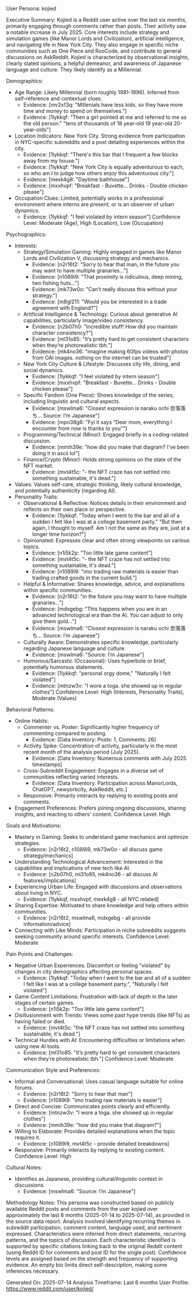 User Persona: kojied

Executive Summary:
Kojied is a Reddit user active over the last six months, primarily engaging through comments rather than posts. Their activity saw a notable increase in July 2025. Core interests include strategy and simulation games (like Manor Lords and Civilization), artificial intelligence, and navigating life in New York City. They also engage in specific niche communities such as One Piece and RooCode, and contribute to general discussions on AskReddit. Kojied is characterized by observational insights, clearly stated opinions, a helpful demeanor, and awareness of Japanese language and culture. They likely identify as a Millennial.

Demographics:
- Age Range: Likely Millennial (born roughly 1981-1996). Inferred from self-reference and contextual clues.
    - Evidence: [mv2xf3q: "Millenials have less kids, so they have more time and money to spend on themselves."]
    - Evidence: [1lykkqf: "Then a girl pointed at me and referred to me as the old person." "tens of thousands of 18 year-old 19 year-old 20-year-olds"]
- Location Indicators: New York City. Strong evidence from participation in NYC-specific subreddits and a post detailing experiences within the city.
    - Evidence: [1lykkqf: "There's this bar that I frequent a few blocks away from my house."]
    - Evidence: [1lykkqf: "New York City is equally adventurous to each, so who am I to judge how others enjoy this adventurous city."]
    - Evidence: [mexk4g8: "Daytime bathhouse"]
    - Evidence: [mxxhvpf: "Breakfast - Buvette... Drinks - Double chicken please"]
- Occupation Clues: Limited, potentially works in a professional environment where interns are present, or is an observer of urban dynamics.
    - Evidence: [1lykkqf: "I feel violated by intern season"]
Confidence Level: Moderate (Age), High (Location), Low (Occupation)

Psychographics:
- Interests:
    - Strategy/Simulation Gaming: Highly engaged in games like Manor Lords and Civilization V, discussing strategy and mechanics.
        - Evidence: [n2r16t2: "Sorry to hear that man, in the future you may want to have multiple granaries..."]
        - Evidence: [n1089i9: "That proximity is ridiculous, deep mining, two fishing huts..."]
        - Evidence: [mk73w0o: "Can’t really discuss this without your strategy."]
        - Evidence: [m8gl211: "Would you be interested in a trade agreement with England?"]
    - Artificial Intelligence & Technology: Curious about generative AI capabilities, particularly image/video consistency.
        - Evidence: [n2b07h0: "Incredible stuff! How did you maintain character consistency?"]
        - Evidence: [ml31o85: "It’s pretty hard to get consistent characters when they’re photorealistic tbh."]
        - Evidence: [mk4no36: "imagine making 60fps videos with photos from OAI images. nothing on the internet can be trusted"]
    - New York City Culture & Lifestyle: Discusses city life, dining, and social dynamics.
        - Evidence: [1lykkqf: "I feel violated by intern season"]
        - Evidence: [mxxhvpf: "Breakfast - Buvette... Drinks - Double chicken please"]
    - Specific Fandom (One Piece): Shows knowledge of the series, including linguistic and cultural aspects.
        - Evidence: [mswlma6: "Closest expression is naraku ochi 奈落落ち... Source: I’m Japanese"]
        - Evidence: [mpo38g6: "Fyi it says “Dear mom, everything I encounter from now is thanks to you”"]
    - Programming/Technical (Minor): Engaged briefly in a coding-related discussion.
        - Evidence: [mmih39e: "how did you make that diagram? I've been doing it in ascii lol"]
    - Finance/Crypto (Minor): Holds strong opinions on the state of the NFT market.
        - Evidence: [mvt4t5c: "- the NFT craze has not settled into something sustainable, it's dead."]
- Values: Values self-care, strategic thinking, likely cultural knowledge, and potentially authenticity (regarding AI).
- Personality Traits:
    - Observational & Reflective: Notices details in their environment and reflects on their own place or perspective.
        - Evidence: [1lykkqf: "Today when I went to the bar and all of a sudden I felt like I was at a college basement party." "But then again, I thought to myself. Am I not the same as they are, just at a longer time horizon?"]
    - Opinionated: Expresses clear and often strong viewpoints on various topics.
        - Evidence: [n1i5k2p: "Too little late game content"]
        - Evidence: [mvt4t5c: "- the NFT craze has not settled into something sustainable, it's dead."]
        - Evidence: [n1089i9: "imo trading raw materials is easier than trading crafted goods in the current build."]
    - Helpful & Informative: Shares knowledge, advice, and explanations within specific communities.
        - Evidence: [n2r16t2: "in the future you may want to have multiple granaries..."]
        - Evidence: [mdxgebg: "This happens when you are in an advanced technological era than the AI. You can adjust to only give them gold..."]
        - Evidence: [mswlma6: "Closest expression is naraku ochi 奈落落ち... Source: I’m Japanese"]
    - Culturally Aware: Demonstrates specific knowledge, particularly regarding Japanese language and culture.
        - Evidence: [mswlma6: "Source: I’m Japanese"]
    - Humorous/Sarcastic (Occasional): Uses hyperbole or brief, potentially humorous statements.
        - Evidence: [1lykkqf: "personal orgy dome," "Naturally I felt violated"]
        - Evidence: [mtnzw3v: "I wore a toga. she showed up in regular clothes"]
Confidence Level: High (Interests, Personality Traits), Moderate (Values)

Behavioral Patterns:
- Online Habits:
    - Commenter vs. Poster: Significantly higher frequency of commenting compared to posting.
        - Evidence: [Data Inventory: Posts: 1, Comments: 26]
    - Activity Spike: Concentration of activity, particularly in the most recent month of the analysis period (July 2025).
        - Evidence: [Data Inventory: Numerous comments with July 2025 timestamps]
    - Cross-Subreddit Engagement: Engages in a diverse set of communities reflecting varied interests.
        - Evidence: [Data Inventory: Participation across ManorLords, ChatGPT, newyorkcity, AskReddit, etc.]
    - Responsive: Primarily interacts by replying to existing posts and comments.
- Engagement Preferences: Prefers joining ongoing discussions, sharing insights, and reacting to others' content.
Confidence Level: High

Goals and Motivations:
- Mastery in Gaming: Seeks to understand game mechanics and optimize strategies.
    - Evidence: [n2r16t2, n1089i9, mk73w0o - all discuss game strategy/mechanics]
- Understanding Technological Advancement: Interested in the capabilities and implications of new tech like AI.
    - Evidence: [n2b07h0, ml31o85, mk4no36 - all discuss AI features/implications]
- Experiencing Urban Life: Engaged with discussions and observations about living in NYC.
    - Evidence: [1lykkqf, mxxhvpf, mexk4g8 - all NYC related]
- Sharing Expertise: Motivated to share knowledge and help others within communities.
    - Evidence: [n2r16t2, mswlma6, mdxgebg - all provide information/advice]
- Connecting with Like Minds: Participation in niche subreddits suggests seeking community around specific interests.
Confidence Level: Moderate

Pain Points and Challenges:
- Negative Urban Experiences: Discomfort or feeling "violated" by changes in city demographics affecting personal spaces.
    - Evidence: [1lykkqf: "Today when I went to the bar and all of a sudden I felt like I was at a college basement party.", "Naturally I felt violated"]
- Game Content Limitations: Frustration with lack of depth in the later stages of certain games.
    - Evidence: [n1i5k2p: "Too little late game content"]
- Disillusionment with Trends: Views some past hype trends (like NFTs) as having failed or died.
    - Evidence: [mvt4t5c: "the NFT craze has not settled into something sustainable, it's dead."]
- Technical Hurdles with AI: Encountering difficulties or limitations when using new AI tools.
    - Evidence: [ml31o85: "It’s pretty hard to get consistent characters when they’re photorealistic tbh."]
Confidence Level: Moderate

Communication Style and Preferences:
- Informal and Conversational: Uses casual language suitable for online forums.
    - Evidence: [n2r16t2: "Sorry to hear that man"]
    - Evidence: [n1089i9: "imo trading raw materials is easier"]
- Direct and Concise: Communicates points clearly and efficiently.
    - Evidence: [mtnzw3v: "I wore a toga. she showed up in regular clothes"]
    - Evidence: [mmih39e: "how did you make that diagram?"]
- Willing to Elaborate: Provides detailed explanations when the topic requires it.
    - Evidence: [n1089i9, mvt4t5c - provide detailed breakdowns]
- Responsive: Primarily interacts by replying to existing content.
Confidence Level: High

Cultural Notes:
- Identifies as Japanese, providing cultural/linguistic context in discussions.
    - Evidence: [mswlma6: "Source: I’m Japanese"]

Methodology Notes:
This persona was constructed based on publicly available Reddit posts and comments from the user kojied over approximately the last 6 months (2025-01-14 to 2025-07-14), as provided in the source data report. Analysis involved identifying recurring themes in subreddit participation, comment content, language used, and sentiment expressed. Characteristics were inferred from direct statements, recurring patterns, and the topics of discussion. Each characteristic identified is supported by specific citations linking back to the original Reddit content (using Reddit ID for comments and post ID for the single post). Confidence levels are assigned based on the strength and frequency of supporting evidence. An empty bio limits direct self-description, making some inferences necessary.

Generated On: 2025-07-14
Analysis Timeframe: Last 6 months
User Profile: https://www.reddit.com/user/kojied/